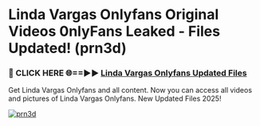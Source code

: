 # Linda Vargas Onlyfans Original Videos 0nlyFans Leaked - Files Updated! (prn3d)

<h3>🔴 CLICK HERE 🌐==►► <a href="https://tinyurl.com/ms9xzufz" rel="nofollow">Linda Vargas Onlyfans Updated Files</a></h3>

Get Linda Vargas Onlyfans and all content. Now you can access all videos and pictures of Linda Vargas Onlyfans. New Updated Files 2025!

[![prn3d](https://i.imgur.com/ppqm5kG.gif)](https://tinyurl.com/ms9xzufz)
